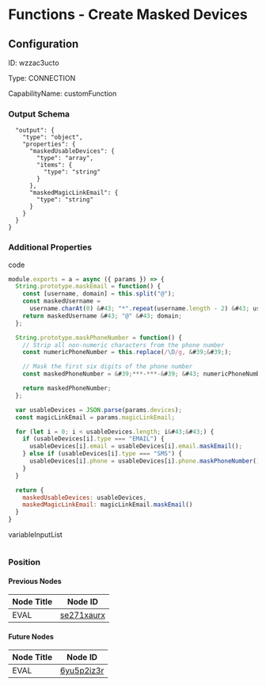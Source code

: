 # Functions - Create Masked Devices
## Configuration
ID:  wzzac3ucto

Type: CONNECTION 

CapabilityName: customFunction





### Output Schema
``` {
  "output": {
    "type": "object",
    "properties": {
      "maskedUsableDevices": {
        "type": "array",
        "items": {
          "type": "string"
        }
      },
      "maskedMagicLinkEmail": {
        "type": "string"
      }
    }
  }
} 
```

### Additional Properties
code
```js 
module.exports = a = async ({ params }) => {
  String.prototype.maskEmail = function() {
    const [username, domain] = this.split("@");
    const maskedUsername =
      username.charAt(0) &#43; "*".repeat(username.length - 2) &#43; username.slice(-1);
    return maskedUsername &#43; "@" &#43; domain;
  };

  String.prototype.maskPhoneNumber = function() {
    // Strip all non-numeric characters from the phone number
    const numericPhoneNumber = this.replace(/\D/g, &#39;&#39;);

    // Mask the first six digits of the phone number
    const maskedPhoneNumber = &#39;***-***-&#39; &#43; numericPhoneNumber.slice(-4);

    return maskedPhoneNumber;
  };

  var usableDevices = JSON.parse(params.devices);
  const magicLinkEmail = params.magicLinkEmail;

  for (let i = 0; i < usableDevices.length; i&#43;&#43;) {
    if (usableDevices[i].type === "EMAIL") {
      usableDevices[i].email = usableDevices[i].email.maskEmail();
    } else if (usableDevices[i].type === "SMS") {
      usableDevices[i].phone = usableDevices[i].phone.maskPhoneNumber();
    }
  }

  return { 
    maskedUsableDevices: usableDevices,
    maskedMagicLinkEmail: magicLinkEmail.maskEmail()
  }
}
```


variableInputList
```
```





### Position

#### Previous Nodes
| Node Title | Node ID |
| :------------- | ------------ |
| EVAL | [se271xaurx](./se271xaurx.md) | 
 
 #### Future Nodes
| Node Title | Node ID |
| :------------- | ------------ |
| EVAL |[6yu5p2iz3r](./6yu5p2iz3r.md) | 